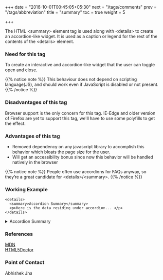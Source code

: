 +++
date = "2016-10-01T00:45:05+05:30"
next = "/tags/comments"
prev = "/tags/abbreviation"
title = "summary"
toc = true
weight = 5

+++

The HTML <span class='tag-span'>&lt;summary&gt;</span> element tag is used along with <span class='tag-span'>&lt;details&gt;</span> to create an accordion-like widget. It is used as a caption or legend for the rest of the contents of the <span class='tag-span'> &lt;details&gt;</span> element.

<h3>Need for this tag</h3>

<p>To create an interactive and accordion-like widget that the user can toggle open and close.</p>

{{% notice note %}}
  This behaviour does not depend on scripting language(JS), and should work even if JavaScript is disabled or not present.
{{% /notice %}}

<h3>Disadvantages of this tag</h3>

<p>Browser support is the only concern for this tag. IE-Edge and older version of Firefox are yet to support this tag, we'll have to use some polyfills to get the effect.</p>

<h3>Advantages of this tag</h3>

<ul>

  <li>Removed dependency on any javascript library to accomplish this behavior which bloats the page size for the user.</li>

  <li>Will get an accessibility bonus since now this behavior will be handled natively in the browser</li>

</ul>

{{% notice note %}}
  People often use accordions for FAQs anyway, so they’re a great candidate for <span class='tag-span'>&lt;details&gt;</span>/<span class='tag-span'>&lt;summary&gt;</span>.
{{% /notice %}}

<h3>Working Example</h3>

    <details>
      <summary>Accordion Summary</summary>
      <p>Here is the data residing under accordion... </p>
    </details>


<details>
  <summary>Accordion Summary</summary>
  <p>Here is the data residing under accordion... </p>
</details>
<h3>References</h3>

[MDN](https://developer.mozilla.org/en-US/docs/Web/HTML/Element/summary)
<br>
[HTML5Doctor](http://html5doctor.com/the-details-and-summary-elements/)

<h3>Point of Contact</h3>
Abhishek Jha
